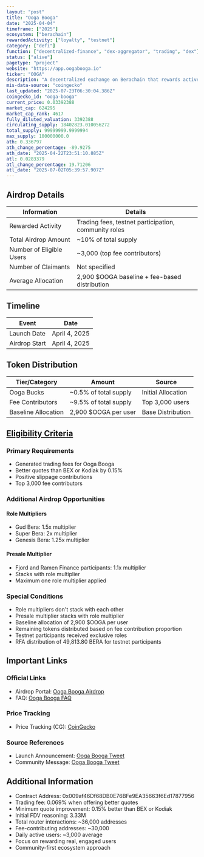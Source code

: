 ```yaml
---
layout: "post"
title: "Ooga Booga"
date: "2025-04-04"
timeframe: ["2025"]
ecosystem: ["berachain"]
rewardedActivity: ["loyalty", "testnet"]
category: ["defi"]
function: ["decentralized-finance", "dex-aggregator", "trading", "dex"]
status: ["alive"]
pagetype: "project"
website: "https://app.oogabooga.io"
ticker: "OOGA"
description: "A decentralized exchange on Berachain that rewards active traders and community members through a fee-based airdrop system, with special recognition for early testnet participants."
mis-data-source: "coingecko"
last_updated: "2025-07-23T06:30:04.386Z"
coingecko_id: "ooga-booga"
current_price: 0.03392388
market_cap: 624295
market_cap_rank: 4617
fully_diluted_valuation: 3392388
circulating_supply: 18402823.010056272
total_supply: 99999999.9999994
max_supply: 100000000.0
ath: 0.336797
ath_change_percentage: -89.9275
ath_date: "2025-04-22T23:51:10.885Z"
atl: 0.0283379
atl_change_percentage: 19.71206
atl_date: "2025-07-02T05:39:57.907Z"
---
```


## Airdrop Details

| Information              | Details                                                     |
| ------------------------ | ----------------------------------------------------------- |
| Rewarded Activity        | Trading fees, testnet participation, community roles        |
| Total Airdrop Amount     | ~10% of total supply                                        |
| Number of Eligible Users | ~3,000 (top fee contributors)                               |
| Number of Claimants      | Not specified                                               |
| Average Allocation       | 2,900 $OOGA baseline + fee-based distribution               |

## Timeline

| Event               | Date                                           |
| ------------------- | ---------------------------------------------- |
| Launch Date         | April 4, 2025                                  |
| Airdrop Start       | April 4, 2025                                  |

## Token Distribution

| Tier/Category      | Amount                                   | Source                    |
| ------------------ | ---------------------------------------- | ------------------------- |
| Ooga Bucks         | ~0.5% of total supply                    | Initial Allocation       |
| Fee Contributors   | ~9.5% of total supply                    | Top 3,000 users          |
| Baseline Allocation| 2,900 $OOGA per user                     | Base Distribution        |

## [Eligibility Criteria](https://app.oogabooga.io/airdrop)

### Primary Requirements

- Generated trading fees for Ooga Booga
- Better quotes than BEX or Kodiak by 0.15%
- Positive slippage contributions
- Top 3,000 fee contributors

### Additional Airdrop Opportunities

#### Role Multipliers
- Gud Bera: 1.5x multiplier
- Super Bera: 2x multiplier
- Genesis Bera: 1.25x multiplier

#### Presale Multiplier
- Fjord and Ramen Finance participants: 1.1x multiplier
- Stacks with role multiplier
- Maximum one role multiplier applied

### Special Conditions

- Role multipliers don't stack with each other
- Presale multiplier stacks with role multiplier
- Baseline allocation of 2,900 $OOGA per user
- Remaining tokens distributed based on fee contribution proportion
- Testnet participants received exclusive roles
- RFA distribution of 49,813.80 BERA for testnet participants

## Important Links

### Official Links

- Airdrop Portal: [Ooga Booga Airdrop](https://app.oogabooga.io/airdrop)
- FAQ: [Ooga Booga FAQ](https://0xoogabooga.notion.site/faq)

### Price Tracking

- Price Tracking (CG): [CoinGecko](https://www.coingecko.com/en/coins/ooga-booga)

### Source References

- Launch Announcement: [Ooga Booga Tweet](https://x.com/0xoogabooga/status/1907947831895486568)
- Community Message: [Ooga Booga Tweet](https://x.com/0xoogabooga/status/1907922854991045061)

## Additional Information

- Contract Address: 0x009af46Df68DB0E76BFe9EA35663f6Ed17877956
- Trading fee: 0.069% when offering better quotes
- Minimum quote improvement: 0.15% better than BEX or Kodiak
- Initial FDV reasoning: 3.33M
- Total router interactions: ~36,000 addresses
- Fee-contributing addresses: ~30,000
- Daily active users: ~3,000 average
- Focus on rewarding real, engaged users
- Community-first ecosystem approach
